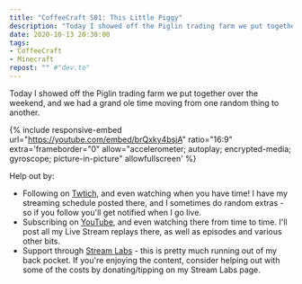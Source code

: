 ```yaml
---
title: "CoffeeCraft S01: This Little Piggy"
description: "Today I showed off the Piglin trading farm we put together over the weekend, and we had a grand ole time moving from one random thing to another."
date: 2020-10-13 20:30:00
tags:
- CoffeeCraft
- Minecraft
repost: "" #"dev.to"
---
```


Today I showed off the Piglin trading farm we put together over the weekend, and we had a grand ole time moving from one random thing to another.

<!--more-->

{% include responsive-embed url="https://youtube.com/embed/brQxky4bsjA" ratio="16:9" extra='frameborder="0" allow="accelerometer; autoplay; encrypted-media; gyroscope; picture-in-picture" allowfullscreen' %}

Help out by:
 * Following on [Twtich](https://twitch.tv/AnonJr_Live), and even watching when you have time! I have my streaming schedule posted there, and I sometimes do random extras - so if you follow you'll get notified when I go live.
 * Subscribing on [YouTube](http://www.youtube.com/channel/UCXafqhKHbkSUIrq0LAuu0tw), and even watching there from time to time. I'll post all my Live Stream replays there, as well as episodes and various other bits.
 * Support through [Stream Labs](https://streamlabs.com/anonjr_live) - this is pretty much running out of my back pocket. If you're enjoying the content, consider helping out with some of the costs by donating/tipping on my Stream Labs page.